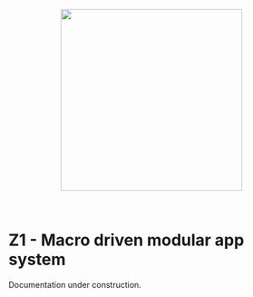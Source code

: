 <p align="center"><img align="center" style="width:320px;max-width:320px" width="320px" src="https://rawcdn.githack.com/SaucecodeOfficial/zero-one-core/2e8c1835e5164919c01d98b4f7b11432ba22f397/logo.png"/></p><br/>

# Z1 - Macro driven modular app system

Documentation under construction.